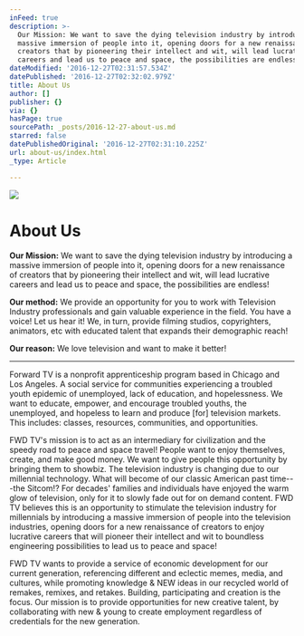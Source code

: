 ```yaml
---
inFeed: true
description: >-
  Our Mission: We want to save the dying television industry by introducing a
  massive immersion of people into it, opening doors for a new renaissance of
  creators that by pioneering their intellect and wit, will lead lucrative
  careers and lead us to peace and space, the possibilities are endless!
dateModified: '2016-12-27T02:31:57.534Z'
datePublished: '2016-12-27T02:32:02.979Z'
title: About Us
author: []
publisher: {}
via: {}
hasPage: true
sourcePath: _posts/2016-12-27-about-us.md
starred: false
datePublishedOriginal: '2016-12-27T02:31:10.225Z'
url: about-us/index.html
_type: Article

---
```

![](https://the-grid-user-content.s3-us-west-2.amazonaws.com/1994533b-dbb1-42aa-af8f-fb12c352d068.png)

# About Us

**Our Mission:** We want to save the dying television industry by introducing a massive immersion of people into it, opening doors for a new renaissance of creators that by pioneering their intellect and wit, will lead lucrative careers and lead us to peace and space, the possibilities are endless!

**Our method:** We provide an opportunity for you to work with Television Industry professionals and gain valuable experience in the field. You have a voice! Let us hear it! We, in turn, provide filming studios, copyrighters, animators, etc with educated talent that expands their demographic reach!

**Our reason:** We love television and want to make it better!

---

Forward TV is a nonprofit apprenticeship program based in Chicago and Los Angeles. A social service for communities experiencing a troubled youth epidemic of unemployed, lack of education, and hopelessness. We want to educate, empower, and encourage troubled youths, the unemployed, and hopeless to learn and produce \[for\] television markets. This includes: classes, resources, communities, and opportunities.

FWD TV's mission is to act as an intermediary for civilization and the speedy road to peace and space travel! People want to enjoy themselves, create, and make good money. We want to give people this opportunity by bringing them to showbiz. The television industry is changing due to our millennial technology. What will become of our classic American past time---the Sitcom!? For decades' families and individuals have enjoyed the warm glow of television, only for it to slowly fade out for on demand content. FWD TV believes this is an opportunity to stimulate the television industry for millennials by introducing a massive immersion of people into the television industries, opening doors for a new renaissance of creators to enjoy lucrative careers that will pioneer their intellect and wit to boundless engineering possibilities to lead us to peace and space!

FWD TV wants to provide a service of economic development for our current generation, referencing different and eclectic memes, media, and cultures, while promoting knowledge & NEW ideas in our recycled world of remakes, remixes, and retakes. Building, participating and creation is the focus. Our mission is to provide opportunities for new creative talent, by collaborating with new & young to create employment regardless of credentials for the new generation.